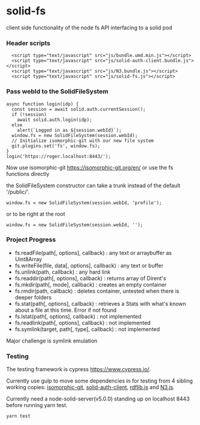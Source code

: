 # solid-fs
client side functionality of the node fs API interfacing to a solid pod

### Header scripts
```
  <script type="text/javascript" src="js/bundle.umd.min.js"></script>
  <script type="text/javascript" src="js/solid-auth-client.bundle.js"></script>
  <script type="text/javascript" src="js/N3.bundle.js"></script>
  <script type="text/javascript" src="js/solid-fs.js"></script>

```

### Pass webId to the SolidFileSystem
```
async function login(idp) {
  const session = await solid.auth.currentSession();
  if (!session)
    await solid.auth.login(idp);
  else
    alert(`Logged in as ${session.webId}`);
  window.fs = new SolidFileSystem(session.webId);
  // Initialize isomorphic-git with our new file system
  git.plugins.set('fs', window.fs);
}
login('https://roger.localhost:8443/');        

```

Now use isomorphic-git https://isomorphic-git.org/en/ or use the fs functions directly

the SolidFileSystem constructor can take a trunk instead of the default '/public/'.

```
window.fs = new SolidFileSystem(session.webId, 'profile');
```
or to be right at the root

```
window.fs = new SolidFileSystem(session.webId, '');
```

### Project Progress


* fs.readFile(path[, options], callback) : any text or arraybuffer as Uint8Array
* fs.writeFile(file, data[, options], callback) : any text or buffer
* fs.unlink(path, callback)  : any hard link
* fs.readdir(path[, options], callback) : returns array of Dirent's
* fs.mkdir(path[, mode], callback) : creates an empty container
* fs.rmdir(path, callback)  : deletes container, untested when there is deeper folders
* fs.stat(path[, options], callback) : retrieves a Stats with what's known about a file at this time. Error if not found
* fs.lstat(path[, options], callback) : not implemented
* fs.readlink(path[, options], callback) : not implemented
* fs.symlink(target, path[, type], callback) : not implemented

Major challenge is symlink emulation

### Testing 
The testing framework is cypress https://www.cypress.io/.

Currently use gulp to move some dependencies in for testing from 4 sibling working copies: [isomorphic-git](https://github.com/isomorphic-git/isomorphic-git), 
[solid-auth-client](https://github.com/solid/solid-auth-client), [rdflib.js](https://github.com/linkeddata/rdflib.js) and [N3.js](https://github.com/rdfjs/N3.js).

Currently need a node-solid-server(v5.0.0) standing up on localhost 8443 before running yarn test.

```
yarn test
```

